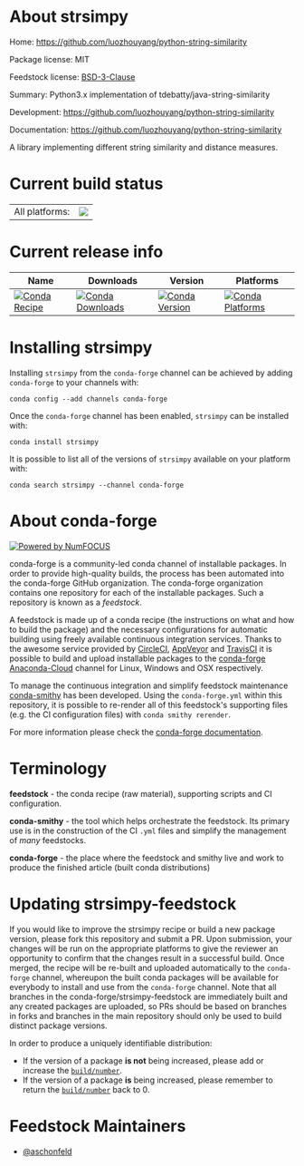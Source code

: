 About strsimpy
==============

Home: https://github.com/luozhouyang/python-string-similarity

Package license: MIT

Feedstock license: [BSD-3-Clause](https://github.com/conda-forge/strsimpy-feedstock/blob/master/LICENSE.txt)

Summary: Python3.x implementation of tdebatty/java-string-similarity

Development: https://github.com/luozhouyang/python-string-similarity

Documentation: https://github.com/luozhouyang/python-string-similarity

A library implementing different string similarity and distance measures.

Current build status
====================


<table><tr><td>All platforms:</td>
    <td>
      <a href="https://dev.azure.com/conda-forge/feedstock-builds/_build/latest?definitionId=10926&branchName=master">
        <img src="https://dev.azure.com/conda-forge/feedstock-builds/_apis/build/status/strsimpy-feedstock?branchName=master">
      </a>
    </td>
  </tr>
</table>

Current release info
====================

| Name | Downloads | Version | Platforms |
| --- | --- | --- | --- |
| [![Conda Recipe](https://img.shields.io/badge/recipe-strsimpy-green.svg)](https://anaconda.org/conda-forge/strsimpy) | [![Conda Downloads](https://img.shields.io/conda/dn/conda-forge/strsimpy.svg)](https://anaconda.org/conda-forge/strsimpy) | [![Conda Version](https://img.shields.io/conda/vn/conda-forge/strsimpy.svg)](https://anaconda.org/conda-forge/strsimpy) | [![Conda Platforms](https://img.shields.io/conda/pn/conda-forge/strsimpy.svg)](https://anaconda.org/conda-forge/strsimpy) |

Installing strsimpy
===================

Installing `strsimpy` from the `conda-forge` channel can be achieved by adding `conda-forge` to your channels with:

```
conda config --add channels conda-forge
```

Once the `conda-forge` channel has been enabled, `strsimpy` can be installed with:

```
conda install strsimpy
```

It is possible to list all of the versions of `strsimpy` available on your platform with:

```
conda search strsimpy --channel conda-forge
```


About conda-forge
=================

[![Powered by NumFOCUS](https://img.shields.io/badge/powered%20by-NumFOCUS-orange.svg?style=flat&colorA=E1523D&colorB=007D8A)](http://numfocus.org)

conda-forge is a community-led conda channel of installable packages.
In order to provide high-quality builds, the process has been automated into the
conda-forge GitHub organization. The conda-forge organization contains one repository
for each of the installable packages. Such a repository is known as a *feedstock*.

A feedstock is made up of a conda recipe (the instructions on what and how to build
the package) and the necessary configurations for automatic building using freely
available continuous integration services. Thanks to the awesome service provided by
[CircleCI](https://circleci.com/), [AppVeyor](https://www.appveyor.com/)
and [TravisCI](https://travis-ci.com/) it is possible to build and upload installable
packages to the [conda-forge](https://anaconda.org/conda-forge)
[Anaconda-Cloud](https://anaconda.org/) channel for Linux, Windows and OSX respectively.

To manage the continuous integration and simplify feedstock maintenance
[conda-smithy](https://github.com/conda-forge/conda-smithy) has been developed.
Using the ``conda-forge.yml`` within this repository, it is possible to re-render all of
this feedstock's supporting files (e.g. the CI configuration files) with ``conda smithy rerender``.

For more information please check the [conda-forge documentation](https://conda-forge.org/docs/).

Terminology
===========

**feedstock** - the conda recipe (raw material), supporting scripts and CI configuration.

**conda-smithy** - the tool which helps orchestrate the feedstock.
                   Its primary use is in the construction of the CI ``.yml`` files
                   and simplify the management of *many* feedstocks.

**conda-forge** - the place where the feedstock and smithy live and work to
                  produce the finished article (built conda distributions)


Updating strsimpy-feedstock
===========================

If you would like to improve the strsimpy recipe or build a new
package version, please fork this repository and submit a PR. Upon submission,
your changes will be run on the appropriate platforms to give the reviewer an
opportunity to confirm that the changes result in a successful build. Once
merged, the recipe will be re-built and uploaded automatically to the
`conda-forge` channel, whereupon the built conda packages will be available for
everybody to install and use from the `conda-forge` channel.
Note that all branches in the conda-forge/strsimpy-feedstock are
immediately built and any created packages are uploaded, so PRs should be based
on branches in forks and branches in the main repository should only be used to
build distinct package versions.

In order to produce a uniquely identifiable distribution:
 * If the version of a package **is not** being increased, please add or increase
   the [``build/number``](https://conda.io/docs/user-guide/tasks/build-packages/define-metadata.html#build-number-and-string).
 * If the version of a package **is** being increased, please remember to return
   the [``build/number``](https://conda.io/docs/user-guide/tasks/build-packages/define-metadata.html#build-number-and-string)
   back to 0.

Feedstock Maintainers
=====================

* [@aschonfeld](https://github.com/aschonfeld/)

